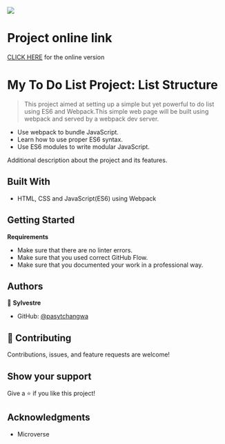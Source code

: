 ![](https://img.shields.io/badge/Microverse-blueviolet)

# Project online link

[CLICK HERE]() for the online version

# My To Do List Project: List Structure

> This project aimed at setting up a simple but yet powerful to do list using ES6 and Webpack.This simple web page will be built using webpack and served by a webpack dev server.

- Use webpack to bundle JavaScript.
- Learn how to use proper ES6 syntax.
- Use ES6 modules to write modular JavaScript.

Additional description about the project and its features.

## Built With

- HTML, CSS and JavaScript(ES6) using Webpack

## Getting Started

**Requirements**

- Make sure that there are no linter errors.
- Make sure that you used correct GitHub Flow.
- Make sure that you documented your work in a professional way.



## Authors

👤 **Sylvestre**

- GitHub: [@pasytchangwa ](https://github.com/pasytchangwa)

## 🤝 Contributing

Contributions, issues, and feature requests are welcome!

## Show your support

Give a ⭐️ if you like this project!

## Acknowledgments

- Microverse

